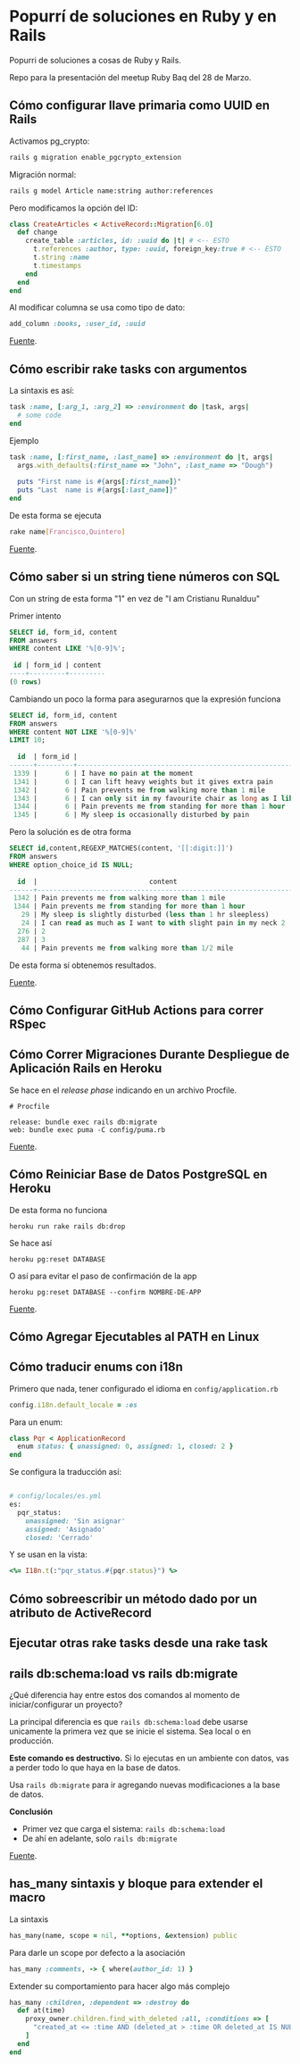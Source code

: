 # Popurrí de soluciones en Ruby y en Rails 

Popurri de soluciones a cosas de Ruby y Rails.

Repo para la presentación del meetup Ruby Baq del 28 de Marzo.

## Cómo configurar llave primaria como UUID en Rails

Activamos pg_crypto:

```bash
rails g migration enable_pgcrypto_extension
```

Migración normal:

```bash
rails g model Article name:string author:references
```

Pero modificamos la opción del ID:

```ruby
class CreateArticles < ActiveRecord::Migration[6.0]
  def change
    create_table :articles, id: :uuid do |t| # <-- ESTO
      t.references :author, type: :uuid, foreign_key:true # <-- ESTO
      t.string :name
      t.timestamps
    end
  end
end
```

Al modificar columna se usa como tipo de dato:

```ruby
add_column :books, :user_id, :uuid
```

[Fuente](https://otroespacioblog.wordpress.com/2022/10/03/como-configurar-llave-primaria-como-uuid-en-rails/).

## Cómo escribir rake tasks con argumentos

La sintaxis es así:

```ruby
task :name, [:arg_1, :arg_2] => :environment do |task, args|
  # some code
end
```

Ejemplo

```ruby
task :name, [:first_name, :last_name] => :environment do |t, args|
  args.with_defaults(:first_name => "John", :last_name => "Dough")
  
  puts "First name is #{args[:first_name]}"
  puts "Last  name is #{args[:last_name]}"
end
```

De esta forma se ejecuta

```bash
rake name[Francisco,Quintero]
```

[Fuente](https://otroespacioblog.wordpress.com/2022/10/01/como-escribir-rake-tasks-con-argumentos/).

## Cómo saber si un string tiene números con SQL

Con un string de esta forma "1" en vez de "I am Cristianu Runalduu"

Primer intento

```sql
SELECT id, form_id, content
FROM answers
WHERE content LIKE '%[0-9]%';
 
 id | form_id | content 
----+---------+---------
(0 rows)
```

Cambiando un poco la forma para asegurarnos que la expresión funciona

```sql
SELECT id, form_id, content
FROM answers
WHERE content NOT LIKE '%[0-9]%'
LIMIT 10;
 
  id  | form_id |                                                            content                                                             
------+---------+--------------------------------------------------------------------------------------------------------------------------------
 1339 |       6 | I have no pain at the moment
 1341 |       6 | I can lift heavy weights but it gives extra pain
 1342 |       6 | Pain prevents me from walking more than 1 mile
 1343 |       6 | I can only sit in my favourite chair as long as I like
 1344 |       6 | Pain prevents me from standing for more than 1 hour
 1345 |       6 | My sleep is occasionally disturbed by pain
```

Pero la solución es de otra forma

```sql
SELECT id,content,REGEXP_MATCHES(content, '[[:digit:]]')
FROM answers
WHERE option_choice_id IS NULL;
 
  id  |                            content                             | regexp_matches 
------+----------------------------------------------------------------+----------------
 1342 | Pain prevents me from walking more than 1 mile                 | {1}
 1344 | Pain prevents me from standing for more than 1 hour            | {1}
   29 | My sleep is slightly disturbed (less than 1 hr sleepless)      | {1}
   24 | I can read as much as I want to with slight pain in my neck 2  | {2}
  276 | 2                                                              | {2}
  287 | 3                                                              | {3}
   44 | Pain prevents me from walking more than 1/2 mile               | {1}
```

De esta forma sí obtenemos resultados.

[Fuente](https://otroespacioblog.wordpress.com/2022/09/30/como-saber-si-un-string-tiene-numeros-con-sql/).

## Cómo Configurar GitHub Actions para correr RSpec

## Cómo Correr Migraciones Durante Despliegue de Aplicación Rails en Heroku

Se hace en el _release phase_ indicando en un archivo Procfile.

```
# Procfile
 
release: bundle exec rails db:migrate
web: bundle exec puma -C config/puma.rb
```

[Fuente](https://otroespacioblog.wordpress.com/2019/11/10/como-correr-migraciones-durante-despliegue-de-aplicacion-rails-en-heroku/).

## Cómo Reiniciar Base de Datos PostgreSQL en Heroku

De esta forma no funciona

```
heroku run rake rails db:drop
```

Se hace así

```
heroku pg:reset DATABASE
```

O así para evitar el paso de confirmación de la app

```
heroku pg:reset DATABASE --confirm NOMBRE-DE-APP
```

[Fuente](https://otroespacioblog.wordpress.com/2019/11/08/como-reiniciar-base-de-datos-postgresql-en-heroku/).

## Cómo Agregar Ejecutables al PATH en Linux

## Cómo traducir enums con i18n

Primero que nada, tener configurado el idioma en `config/application.rb`

```ruby
config.i18n.default_locale = :es
```

Para un enum:

```ruby
class Pqr < ApplicationRecord
  enum status: { unassigned: 0, assigned: 1, closed: 2 }
end
```

Se configura la traducción así:

```ruby

# config/locales/es.yml
es:
  pqr_status:
    unassigned: 'Sin asignar'
    assigned: 'Asignado'
    closed: 'Cerrado'
```

Y se usan en la vista:

```ruby
<%= I18n.t(:"pqr_status.#{pqr.status}") %>
```

## Cómo sobreescribir un método dado por un atributo de ActiveRecord

## Ejecutar otras rake tasks desde una rake task

## rails db:schema:load vs rails db:migrate

¿Qué diferencia hay entre estos dos comandos al momento de iniciar/configurar un proyecto?

La principal diferencia es que `rails db:schema:load` debe usarse unicamente la primera vez que se inicie el sistema. Sea local o en producción.

**Este comando es destructivo.** Si lo ejecutas en un ambiente con datos, vas a perder todo lo que haya en la base de datos.

Usa `rails db:migrate` para ir agregando nuevas modificaciones a la base de datos.

**Conclusión**

- Primer vez que carga el sistema: `rails db:schema:load`
- De ahí en adelante, solo `rails db:migrate`

[Fuente](https://stackoverflow.com/a/5905958/1407371).

## has_many sintaxis y bloque para extender el macro

La sintaxis

```ruby
has_many(name, scope = nil, **options, &extension) public
```

Para darle un scope por defecto a la asociación

```ruby
has_many :comments, -> { where(author_id: 1) }
```

Extender su comportamiento para hacer algo más complejo

```ruby
has_many :children, :dependent => :destroy do
  def at(time)
    proxy_owner.children.find_with_deleted :all, :conditions => [
      "created_at <= :time AND (deleted_at > :time OR deleted_at IS NULL)", { :time => time }
    ]        
  end      
end
```
